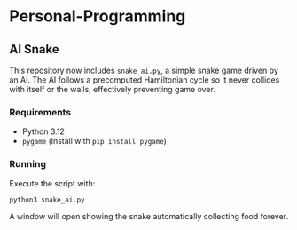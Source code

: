 # Personal-Programming

## AI Snake

This repository now includes `snake_ai.py`, a simple snake game driven by an AI.
The AI follows a precomputed Hamiltonian cycle so it never collides with itself
or the walls, effectively preventing game over.

### Requirements
- Python 3.12
- `pygame` (install with `pip install pygame`)

### Running
Execute the script with:

```bash
python3 snake_ai.py
```

A window will open showing the snake automatically collecting food forever.
